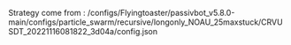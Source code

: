 Strategy come from : /configs/Flyingtoaster/passivbot_v5.8.0-main/configs/particle_swarm/recursive/longonly_NOAU_25maxstuck/CRVUSDT_20221116081822_3d04a/config.json